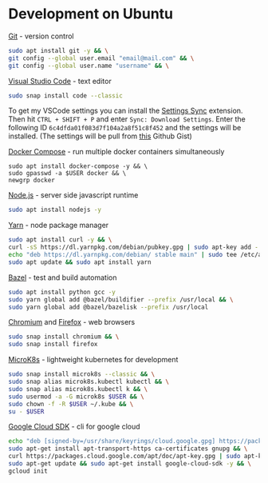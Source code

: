 # Development on Ubuntu

[Git](https://github.com/git/git) - version control

```bash
sudo apt install git -y && \
git config --global user.email "email@mail.com" && \
git config --global user.name "username" && \
```

[Visual Studio Code](https://github.com/Microsoft/vscode) - text editor

```bash
sudo snap install code --classic
```

To get my VSCode settings you can install the [Settings Sync](https://marketplace.visualstudio.com/items?itemName=Shan.code-settings-sync) extension.
Then hit `CTRL + SHIFT + P` and enter `Sync: Download Settings`. Enter the following ID `6c4dfda01f083d7f104a2a8f51c8f452` and the settings will be installed. (The settings will be pull from [this](https://gist.github.com/flolu/6c4dfda01f083d7f104a2a8f51c8f452) Github Gist)

[Docker Compose](https://github.com/docker/compose) - run multiple docker containers simultaneously

```
sudo apt install docker-compose -y && \
sudo gpasswd -a $USER docker && \
newgrp docker
```

[Node.js](https://nodejs.org) - server side javascript runtime

```bash
sudo apt install nodejs -y
```

[Yarn](https://github.com/yarnpkg/yarn) - node package manager

```bash
sudo apt install curl -y && \
curl -sS https://dl.yarnpkg.com/debian/pubkey.gpg | sudo apt-key add - && \
echo "deb https://dl.yarnpkg.com/debian/ stable main" | sudo tee /etc/apt/sources.list.d/yarn.list && \
sudo apt update && sudo apt install yarn
```

[Bazel](https://github.com/bazelbuild/bazel) - test and build automation

```bash
sudo apt install python gcc -y
sudo yarn global add @bazel/buildifier --prefix /usr/local && \
sudo yarn global add @bazel/bazelisk --prefix /usr/local
```

[Chromium](https://github.com/chromium/chromium) and [Firefox](https://www.mozilla.org/en-US/firefox/new) - web browsers

```bash
sudo snap install chromium && \
sudo snap install firefox
```

[MicroK8s](https://github.com/ubuntu/microk8s) - lightweight kubernetes for development

```bash
sudo snap install microk8s --classic && \
sudo snap alias microk8s.kubectl kubectl && \
sudo snap alias microk8s.kubectl k && \
sudo usermod -a -G microk8s $USER && \
sudo chown -f -R $USER ~/.kube && \
su - $USER
```

[Google Cloud SDK](https://cloud.google.com/sdk/) - cli for google cloud

```bash
echo "deb [signed-by=/usr/share/keyrings/cloud.google.gpg] https://packages.cloud.google.com/apt cloud-sdk main" | sudo tee -a /etc/apt/sources.list.d/google-cloud-sdk.list && \
sudo apt-get install apt-transport-https ca-certificates gnupg && \
curl https://packages.cloud.google.com/apt/doc/apt-key.gpg | sudo apt-key --keyring /usr/share/keyrings/cloud.google.gpg add - && \
sudo apt-get update && sudo apt-get install google-cloud-sdk -y && \
gcloud init
```
